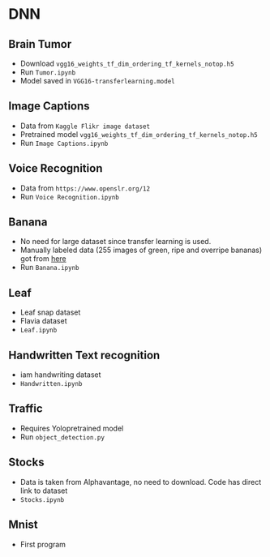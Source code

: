# DNN

## Brain Tumor
- Download `vgg16_weights_tf_dim_ordering_tf_kernels_notop.h5`
- Run `Tumor.ipynb`
- Model saved in `VGG16-transferlearning.model`

## Image Captions
- Data from `Kaggle Flikr image dataset`
- Pretrained model `vgg16_weights_tf_dim_ordering_tf_kernels_notop.h5`
- Run `Image Captions.ipynb`

## Voice Recognition
- Data from `https://www.openslr.org/12`
- Run `Voice Recognition.ipynb`

## Banana
- No need for large dataset since transfer learning is used.
- Manually labeled data (255 images of green, ripe and overripe bananas) got from [here](github.com/giovannipcarvalho/banana-ripeness-classificationtree/master/data)
- Run `Banana.ipynb`

## Leaf
- Leaf snap dataset
- Flavia dataset
- `Leaf.ipynb`

## Handwritten Text recognition
- iam handwriting dataset
- `Handwritten.ipynb`

## Traffic
- Requires Yolopretrained model
- Run `object_detection.py`

## Stocks
- Data is taken from Alphavantage, no need to download. Code has direct link to dataset
- `Stocks.ipynb`

## Mnist 
- First program
